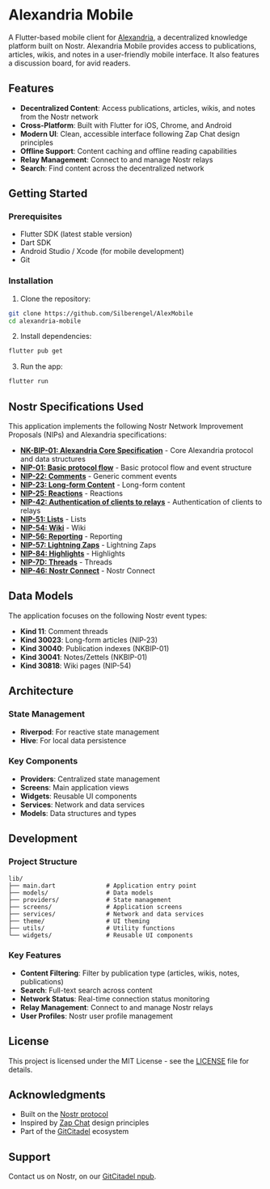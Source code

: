 # Alexandria Mobile

A Flutter-based mobile client for [Alexandria](https://alexandria.gitcitadel.eu), a decentralized knowledge platform built on Nostr. Alexandria Mobile provides access to publications, articles, wikis, and notes in a user-friendly mobile interface. It also features a discussion board, for avid readers.

## Features

* **Decentralized Content**: Access publications, articles, wikis, and notes from the Nostr network
* **Cross-Platform**: Built with Flutter for iOS, Chrome, and Android
* **Modern UI**: Clean, accessible interface following Zap Chat design principles
* **Offline Support**: Content caching and offline reading capabilities
* **Relay Management**: Connect to and manage Nostr relays
* **Search**: Find content across the decentralized network

## Getting Started

### Prerequisites

* Flutter SDK (latest stable version)
* Dart SDK
* Android Studio / Xcode (for mobile development)
* Git

### Installation

1. Clone the repository:
```bash
git clone https://github.com/Silberengel/AlexMobile
cd alexandria-mobile
```

2. Install dependencies:
```bash
flutter pub get
```

3. Run the app:
```bash
flutter run
```

## Nostr Specifications Used

This application implements the following Nostr Network Improvement Proposals (NIPs) and Alexandria specifications:

* **[NK-BIP-01: Alexandria Core Specification](https://alexandria.gitcitadel.eu/publication?d=nkbip-01)** - Core Alexandria protocol and data structures
* **[NIP-01: Basic protocol flow](https://github.com/nostr-protocol/nips/blob/master/01.md)** - Basic protocol flow and event structure
* **[NIP-22: Comments](https://github.com/nostr-protocol/nips/blob/master/22.md)** - Generic comment events
* **[NIP-23: Long-form Content](https://github.com/nostr-protocol/nips/blob/master/23.md)** - Long-form content
* **[NIP-25: Reactions](https://github.com/nostr-protocol/nips/blob/master/25.md)** - Reactions
* **[NIP-42: Authentication of clients to relays](https://github.com/nostr-protocol/nips/blob/master/42.md)** - Authentication of clients to relays
* **[NIP-51: Lists](https://github.com/nostr-protocol/nips/blob/master/51.md)** - Lists
* **[NIP-54: Wiki](https://github.com/nostr-protocol/nips/blob/master/54.md)** - Wiki
* **[NIP-56: Reporting](https://github.com/nostr-protocol/nips/blob/master/56.md)** - Reporting
* **[NIP-57: Lightning Zaps](https://github.com/nostr-protocol/nips/blob/master/57.md)** - Lightning Zaps
* **[NIP-84: Highlights](https://github.com/nostr-protocol/nips/blob/master/84.md)** - Highlights
* **[NIP-7D: Threads](https://github.com/nostr-protocol/nips/blob/master/7D.md)** - Threads
* **[NIP-46: Nostr Connect](https://github.com/nostr-protocol/nips/blob/master/46.md)** - Nostr Connect

## Data Models

The application focuses on the following Nostr event types:

* **Kind 11**: Comment threads
* **Kind 30023**: Long-form articles (NIP-23)
* **Kind 30040**: Publication indexes (NKBIP-01)
* **Kind 30041**: Notes/Zettels (NKBIP-01)
* **Kind 30818**: Wiki pages (NIP-54)

## Architecture

### State Management
* **Riverpod**: For reactive state management
* **Hive**: For local data persistence

### Key Components
* **Providers**: Centralized state management
* **Screens**: Main application views
* **Widgets**: Reusable UI components
* **Services**: Network and data services
* **Models**: Data structures and types

## Development

### Project Structure
```
lib/
├── main.dart              # Application entry point
├── models/                # Data models
├── providers/             # State management
├── screens/               # Application screens
├── services/              # Network and data services
├── theme/                 # UI theming
├── utils/                 # Utility functions
└── widgets/               # Reusable UI components
```

### Key Features
* **Content Filtering**: Filter by publication type (articles, wikis, notes, publications)
* **Search**: Full-text search across content
* **Network Status**: Real-time connection status monitoring
* **Relay Management**: Connect to and manage Nostr relays
* **User Profiles**: Nostr user profile management

## License

This project is licensed under the MIT License - see the [LICENSE](LICENSE) file for details.

## Acknowledgments

* Built on the [Nostr protocol](https://github.com/nostr-protocol/nips)
* Inspired by [Zap Chat](https://www.figma.com/community/file/1430887635327548022/zapchat-a-nostr-app-design) design principles
* Part of the [GitCitadel](https://gitcitadel.com) ecosystem

## Support

Contact us on Nostr, on our [GitCitadel npub](https://njump.me/nprofile1qqsggm4l0xs23qfjwnkfwf6fqcs66s3lz637gaxhl4nwd2vtle8rnfqprfmhxue69uhhg6r9vehhyetnwshxummnw3erztnrdaks5zhueg).
